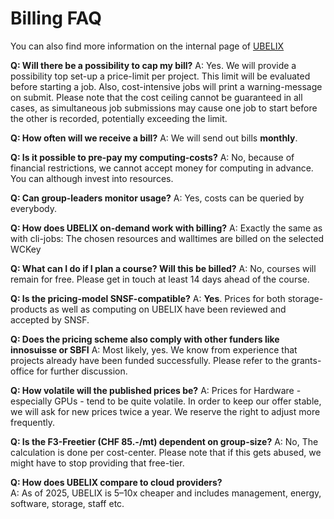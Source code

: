 # Billing FAQ

You can also find more information on the internal page of [UBELIX](https://intern.unibe.ch/dienstleistungen/informatik/dienstleistungen_der_informatikdienste/dienstleistungen___ressourcen/high_performance_computing___hpc___grid/index_ger.html#e1682633)

**Q: Will there be a possibility to cap my bill?**
A: Yes. We will provide a possibility top set-up a price-limit per project. This limit will be evaluated before starting a job. Also, cost-intensive jobs will print a warning-message on submit. Please note that the cost ceiling cannot be guaranteed in all cases, as simultaneous job submissions may cause one job to start before the other is recorded, potentially exceeding the limit.

**Q: How often will we receive a bill?**
A: We will send out bills **monthly**.

**Q: Is it possible to pre-pay my computing-costs?**
A: No, because of financial restrictions, we cannot accept money for computing in advance. You can although invest into resources.

**Q: Can group-leaders monitor usage?**
A: Yes, costs can be queried by everybody.

**Q: How does UBELIX on-demand work with billing?**
A: Exactly the same as with cli-jobs: The chosen resources and walltimes are billed on the selected WCKey

**Q: What can I do if I plan a course? Will this be billed?**
A: No, courses will remain for free. Please get in touch at least 14 days ahead of the course.

**Q: Is the pricing-model SNSF-compatible?**
A: **Yes**. Prices for both storage-products as well as computing on UBELIX have been reviewed and accepted by SNSF.

**Q: Does the pricing scheme also comply with other funders like innosuisse or SBFI**
A: Most likely, yes. We know from experience that projects already have been funded successfully. Please refer to the grants-office for further discussion.

**Q: How volatile will the published prices be?**
A: Prices for Hardware - especially GPUs - tend to be quite volatile. In order to keep our offer stable, we will ask for new prices twice a year. We reserve the right to adjust more frequently. 

**Q: Is the F3-Freetier (CHF 85.-/mt) dependent on group-size?**
A: No, The calculation is done per cost-center. Please note that if this gets abused, we might have to stop providing that free-tier.

**Q: How does UBELIX compare to cloud providers?**  
A: As of 2025, UBELIX is 5–10x cheaper and includes management, energy, software, storage, staff etc.